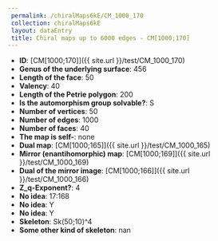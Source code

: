 ```yaml
--- 
 permalink: /chiralMaps6kE/CM_1000_170 
 collection: chiralMaps6kE
 layout: dataEntry
 title: Chiral maps up to 6000 edges - CM[1000;170]
---
```


- **ID**: [CM[1000;170]]({{ site.url }}/test/CM_1000_170)
- **Genus of the underlying surface**: 456
- **Length of the face**: 50
- **Valency**: 40
- **Length of the Petrie polygon**: 200
- **Is the automorphism group solvable?**: S
- **Number of vertices**: 50
- **Number of edges**: 1000
- **Number of faces**: 40
- **The map is self-**: none
- **Dual map**: [CM[1000;165]]({{ site.url }}/test/CM_1000_165)
- **Mirror (enantihomorphic) map**: [CM[1000;169]]({{ site.url }}/test/CM_1000_169)
- **Dual of the mirror image**: [CM[1000;166]]({{ site.url }}/test/CM_1000_166)
- **Z_q-Exponent?**: 4
- **No idea**:  17:168
- **No idea**: Y
- **No idea**: Y
- **Skeleton**: Sk(50;10)^4
- **Some other kind of skeleton**: nan
